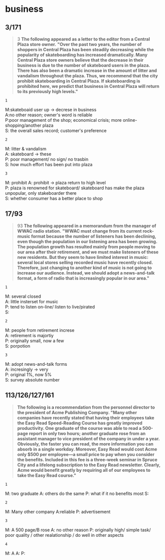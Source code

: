 business
===============
3/171
------------------
>3
>**The following appeared as a letter to the editor from a Central Plaza store owner.**
> **"Over the past two years, the number of shoppers in Central Plaza has been steadily decreasing while the popularity of skateboarding has increased dramatically. Many Central Plaza store owners believe that the decrease in their business is due to the number of skateboard users in the plaza. There has also been a dramatic increase in the amount of litter and vandalism throughout the plaza. Thus, we recommend that the city prohibit skateboarding in Central Plaza. If skateboarding is prohibited here, we predict that business in Central Plaza will return to its previously high levels."**

    1
M:skateboaid user up -> decrese in business  
A:no other reason; owner's word is reliable  
P:poor management of the shop; economical crisis; more online-shopping/another plaza    
S: the overall sales record; customer's preference  

    2
M: litter & vandalism  
A: skateboard -> these  
P: poor management/ no sign/ no trasbin  
S: how much effort has been put into plaza  

    3
M: prohibit
A: prohibit -> plaza return to high level  
P: plaza is renowned for skateboard/ skateboard has make the plaza unpopular, only stakeboarder there  
S: whether consumer has a better place to shop  

17/93
-------------------------
>93
>**The following appeared in a memorandum from the manager of WWAC radio station.**
 >**"WWAC must change from its current rock-music format because the number of listeners has been declining, even though the population in our listening area has been growing. The population growth has resulted mainly from people moving to our area after their retirement, and we must make listeners of these new residents. But they seem to have limited interest in music: several local stores selling recorded music have recently closed. Therefore, just changing to another kind of music is not going to increase our audience. Instead, we should adopt a news-and-talk format, a form of radio that is increasingly popular in our area."**

    1
M: several closed  
A: little insterset for music  
P: tend to listen on-line/ listen to live/pirated  
S: 

    2
M: people from retirement increse  
A: retirement is majortiy  
P: originally small,  now a few  
S: porpotion  

    3
M: adopt news-and-talk forms  
A: incresingly -> very  
P: original 1%, now 5%  
S: survey absolute number   

113/126/127/161
---------------------------
>**The following is a recommendation from the personnel director to the president of Acme Publishing Company.
"Many other companies have recently stated that having their employees take the Easy Read Speed-Reading Course has greatly improved productivity. One graduate of the course was able to read a 500-page report in only two hours; another graduate rose from an assistant manager to vice president of the company in under a year. Obviously, the faster you can read, the more information you can absorb in a single workday. Moreover, Easy Read would cost Acme only $500 per employee—a small price to pay when you consider the benefits. Included in this fee is a three-week seminar in Spruce City and a lifelong subscription to the Easy Read newsletter. Clearly, Acme would benefit greatly by requiring all of our employees to take the Easy Read course."**

    1
M: two graduate
A: others do the same
P: what if it no benefits most
S:

    2
M: Many other company
A:reliable
P: advertisement

    3
M: A 500 page/B rose
A: no other reason
P: originally high/ simple task/ poor quality / other realationship /  do well in other aspects

    4
M: A
A:
P:
<!--stackedit_data:
eyJoaXN0b3J5IjpbLTExNzIzMzE4MDksLTU2NDI1MjI4NywtMT
c0MjEyMzM5MSwxNzc5NDA1NjM5LC0xMzc4MDA3MDEwLDExMDkw
OTM3NSwxNDg5MzAyMzY3XX0=
-->